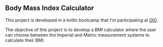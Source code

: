 ## Body Mass Index Calculator

This project is developed in a kotlin bootcamp that I'm participating at [DIO](https://digitalinnovation.one/).

The objective of this project is to develop a BMI calculator where the user can choose between the Imperial and Metric measurement systems to calculate their BMI.

